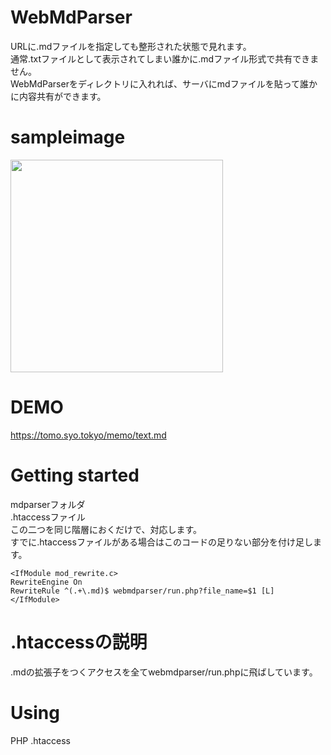 # WebMdParser
URLに.mdファイルを指定しても整形された状態で見れます。  
通常.txtファイルとして表示されてしまい誰かに.mdファイル形式で共有できません。  
WebMdParserをディレクトリに入れれば、サーバにmdファイルを貼って誰かに内容共有ができます。  

# sampleimage
<img src="https://tomo.syo.tokyo/openimg/webmdparserimg2.png" width="340px">

# DEMO
https://tomo.syo.tokyo/memo/text.md

# Getting started
mdparserフォルダ  
.htaccessファイル  
この二つを同じ階層におくだけで、対応します。  
すでに.htaccessファイルがある場合はこのコードの足りない部分を付け足します。  
<pre><code>&lt;IfModule mod_rewrite.c&gt;  
RewriteEngine On  
RewriteRule ^(.+\.md)$ webmdparser/run.php?file_name=$1 [L]  
&lt;/IfModule&gt;</code></pre> 

# .htaccessの説明
.mdの拡張子をつくアクセスを全てwebmdparser/run.phpに飛ばしています。

# Using
PHP
.htaccess
